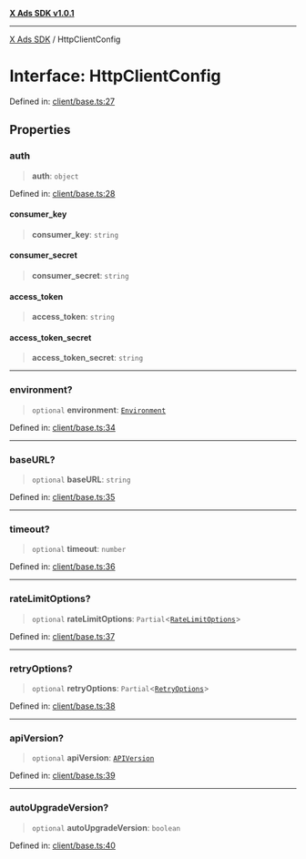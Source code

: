 [**X Ads SDK v1.0.1**](../README.md)

***

[X Ads SDK](../globals.md) / HttpClientConfig

# Interface: HttpClientConfig

Defined in: [client/base.ts:27](https://github.com/kage1020/x-ads-sdk/blob/main/src/client/base.ts#L27)

## Properties

### auth

> **auth**: `object`

Defined in: [client/base.ts:28](https://github.com/kage1020/x-ads-sdk/blob/main/src/client/base.ts#L28)

#### consumer\_key

> **consumer\_key**: `string`

#### consumer\_secret

> **consumer\_secret**: `string`

#### access\_token

> **access\_token**: `string`

#### access\_token\_secret

> **access\_token\_secret**: `string`

***

### environment?

> `optional` **environment**: [`Environment`](../enumerations/Environment.md)

Defined in: [client/base.ts:34](https://github.com/kage1020/x-ads-sdk/blob/main/src/client/base.ts#L34)

***

### baseURL?

> `optional` **baseURL**: `string`

Defined in: [client/base.ts:35](https://github.com/kage1020/x-ads-sdk/blob/main/src/client/base.ts#L35)

***

### timeout?

> `optional` **timeout**: `number`

Defined in: [client/base.ts:36](https://github.com/kage1020/x-ads-sdk/blob/main/src/client/base.ts#L36)

***

### rateLimitOptions?

> `optional` **rateLimitOptions**: `Partial`\<[`RateLimitOptions`](RateLimitOptions.md)\>

Defined in: [client/base.ts:37](https://github.com/kage1020/x-ads-sdk/blob/main/src/client/base.ts#L37)

***

### retryOptions?

> `optional` **retryOptions**: `Partial`\<[`RetryOptions`](RetryOptions.md)\>

Defined in: [client/base.ts:38](https://github.com/kage1020/x-ads-sdk/blob/main/src/client/base.ts#L38)

***

### apiVersion?

> `optional` **apiVersion**: [`APIVersion`](../enumerations/APIVersion.md)

Defined in: [client/base.ts:39](https://github.com/kage1020/x-ads-sdk/blob/main/src/client/base.ts#L39)

***

### autoUpgradeVersion?

> `optional` **autoUpgradeVersion**: `boolean`

Defined in: [client/base.ts:40](https://github.com/kage1020/x-ads-sdk/blob/main/src/client/base.ts#L40)
